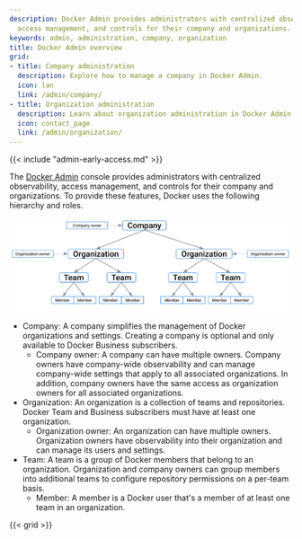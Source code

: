 ```yaml
---
description: Docker Admin provides administrators with centralized observability,
  access management, and controls for their company and organizations.
keywords: admin, administration, company, organization
title: Docker Admin overview
grid:
- title: Company administration
  description: Explore how to manage a company in Docker Admin.
  icon: lan
  link: /admin/company/
- title: Organization administration
  description: Learn about organization administration in Docker Admin.
  icon: contact_page
  link: /admin/organization/
---
```


{{< include "admin-early-access.md" >}}

The [Docker Admin](https://admin.docker.com) console provides administrators with centralized observability, access management, and controls for their company and organizations. To provide these features, Docker uses the following hierarchy and roles.

![Docker hierarchy](./images/docker-hierarchy-company.svg)

- Company: A company simplifies the management of Docker organizations and settings. Creating a company is optional and only available to Docker Business subscribers.
  - Company owner: A company can have multiple owners. Company owners have company-wide observability and can manage company-wide settings that apply to all associated organizations. In addition, company owners have the same access as organization owners for all associated organizations.
- Organization: An organization is a collection of teams and repositories. Docker Team and Business subscribers must have at least one organization.
  - Organization owner: An organization can have multiple owners. Organization owners have observability into their organization and can manage its users and settings.
- Team: A team is a group of Docker members that belong to an organization. Organization and company owners can group members into additional teams to configure repository permissions on a per-team basis.
  - Member: A member is a Docker user that's a member of at least one team in an organization.

{{< grid >}}
